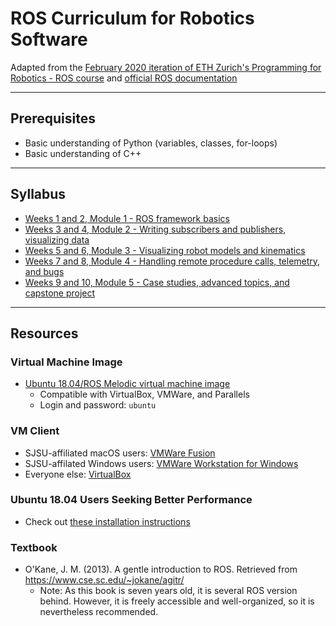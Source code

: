 # ROS Curriculum for Robotics Software
Adapted from the [February 2020 iteration of ETH Zurich's Programming for Robotics - ROS course](https://rsl.ethz.ch/education-students/lectures/ros.html) and [official ROS documentation](http://wiki.ros.org/)

---
## Prerequisites
* Basic understanding of Python (variables, classes, for-loops)
* Basic understanding of C++

---
## Syllabus
* [Weeks 1 and 2, Module 1 - ROS framework basics](module1.md)
* [Weeks 3 and 4, Module 2 - Writing subscribers and publishers, visualizing data](module2.md)
* [Weeks 5 and 6, Module 3 - Visualizing robot models and kinematics](module3.md)
* [Weeks 7 and 8, Module 4 - Handling remote procedure calls, telemetry, and bugs](module4.md)
* [Weeks 9 and 10, Module 5 - Case studies, advanced topics, and capstone project](module5.md)

---
## Resources
### Virtual Machine Image
* [Ubuntu 18.04/ROS Melodic virtual machine image](https://drive.google.com/file/d/197agF7DvoOoZ6fQMTzZJPe6npewd8dgZ/view?usp=sharing)
    * Compatible with VirtualBox, VMWare, and Parallels
    * Login and password: `ubuntu`

### VM Client
* SJSU-affiliated macOS users: [VMWare Fusion](https://e5.onthehub.com/WebStore/OfferingDetails.aspx?o=637dd37b-06b5-e711-80f7-000d3af41938&ws=07c5a62b-c840-de11-b696-0030485a8df0&vsro=8)
* SJSU-affilated Windows users: [VMWare Workstation for Windows](https://e5.onthehub.com/WebStore/OfferingsOfMajorVersionList.aspx?pmv=9a4edb40-2dce-e811-810b-000d3af41938&cmi_mnuMain=16a020b5-ed3c-df11-b4ab-0030487d8897&cmi_mnuMain_child=aafc5891-884f-e511-940f-b8ca3a5db7a1&cmi_mnuMain_child_child=6130e417-ad1a-e511-940d-b8ca3a5db7a1&ws=07c5a62b-c840-de11-b696-0030485a8df0&vsro=8)
* Everyone else: [VirtualBox](https://www.virtualbox.org/wiki/Downloads)

### Ubuntu 18.04 Users Seeking Better Performance
* Check out [these installation instructions](http://wiki.ros.org/melodic/Installation/Ubuntu)

### Textbook
* O'Kane, J. M. (2013). A gentle introduction to ROS. Retrieved from https://www.cse.sc.edu/~jokane/agitr/
    * Note: As this book is seven years old, it is several ROS version behind. However, it is freely accessible and well-organized, so it is nevertheless recommended.
